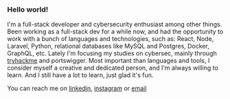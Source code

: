 ### Hello world!

I'm a full-stack developer and cybersecurity enthusiast among other things.   
Been working as a full-stack dev for a while now, and had the opportunity to work with a bunch of languages and technologies, such as: React, Node, Laravel, Python, relational databases like MySQL and Postgres, Docker, GraphQL, etc.
Lately I'm focusing my studies on cybersec, mainly through [tryhackme](https://tryhackme.com/r/p/ov33r) and portswigger.
Most important than languages and tools, I consider myself a creative and dedicated person, and I'm always willing to learn. And I still have a lot to learn, just glad it's fun.
   
You can reach me on [linkedin](https://www.linkedin.com/in/leonel-marcos-f5/), [instagram](https://instagram.com/l30nel.exe) or [email](mailto:nleonel.m@gmail.com)
